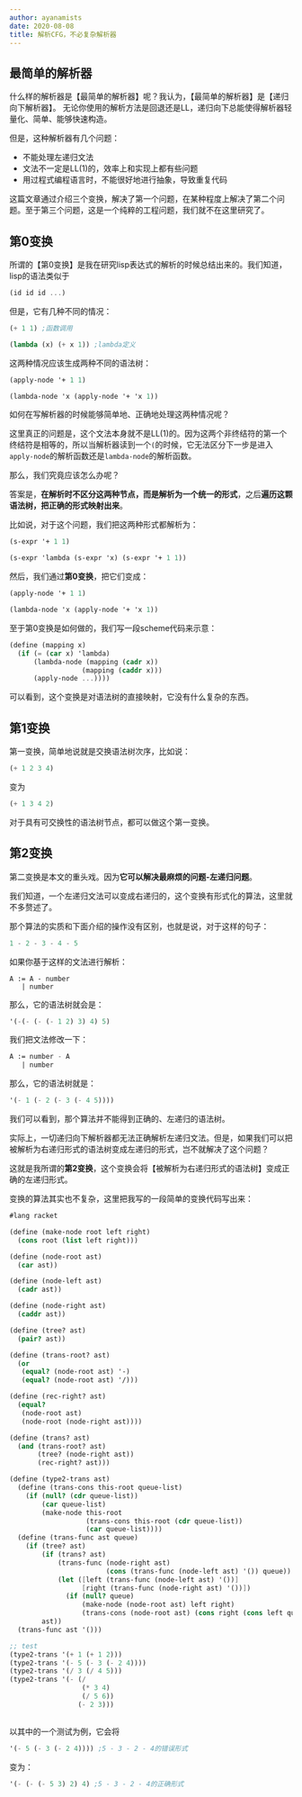 ```yaml
---
author: ayanamists
date: 2020-08-08
title: 解析CFG，不必复杂解析器
---
```


## 最简单的解析器

什么样的解析器是【最简单的解析器】呢？我认为，【最简单的解析器】是【递归向下解析器】。 无论你使用的解析方法是回退还是LL，递归向下总能使得解析器轻量化、简单、能够快速构造。

但是，这种解析器有几个问题：

- 不能处理左递归文法
- 文法不一定是LL(1)的，效率上和实现上都有些问题
- 用过程式编程语言时，不能很好地进行抽象，导致重复代码

这篇文章通过介绍三个变换，解决了第一个问题，在某种程度上解决了第二个问题。至于第三个问题，这是一个纯粹的工程问题，我们就不在这里研究了。

## 第0变换

所谓的【第0变换】是我在研究lisp表达式的解析的时候总结出来的。我们知道，lisp的语法类似于

```scheme
(id id id ...)
```

但是，它有几种不同的情况：

```scheme
(+ 1 1) ;函数调用
```

```scheme
(lambda (x) (+ x 1)) ;lambda定义
```

这两种情况应该生成两种不同的语法树：

```scheme
(apply-node '+ 1 1)
```

```scheme
(lambda-node 'x (apply-node '+ 'x 1))
```

如何在写解析器的时候能够简单地、正确地处理这两种情况呢？

这里真正的问题是，这个文法本身就不是LL(1)的。因为这两个非终结符的第一个终结符是相等的，所以当解析器读到一个`(`的时候，它无法区分下一步是进入`apply-node`的解析函数还是`lambda-node`的解析函数。

那么，我们究竟应该怎么办呢？

答案是，**在解析时不区分这两种节点，而是解析为一个统一的形式**，之后**遍历这颗语法树，把正确的形式映射出来**。

比如说，对于这个问题，我们把这两种形式都解析为：

```scheme
(s-expr '+ 1 1)
```

```scheme
(s-expr 'lambda (s-expr 'x) (s-expr '+ 1 1))
```

然后，我们通过**第0变换**，把它们变成：

```scheme
(apply-node '+ 1 1)
```

```scheme
(lambda-node 'x (apply-node '+ 'x 1))
```

至于第0变换是如何做的，我们写一段scheme代码来示意：

```scheme
(define (mapping x)
  (if (= (car x) 'lambda)
      (lambda-node (mapping (cadr x))
      			  (mapping (caddr x)))
      (apply-node ...))))
```

可以看到，这个变换是对语法树的直接映射，它没有什么复杂的东西。

## 第1变换

第一变换，简单地说就是交换语法树次序，比如说：

```scheme
(+ 1 2 3 4)
```

变为

```scheme
(+ 1 3 4 2)
```

对于具有可交换性的语法树节点，都可以做这个第一变换。

## 第2变换

第二变换是本文的重头戏。因为**它可以解决最麻烦的问题-左递归问题**。

我们知道，一个左递归文法可以变成右递归的，这个变换有形式化的算法，这里就不多赘述了。

那个算法的实质和下面介绍的操作没有区别，也就是说，对于这样的句子：

```c++
1 - 2 - 3 - 4 - 5
```

如果你基于这样的文法进行解析：

```
A := A - number
   | number
```

那么，它的语法树就会是：

```scheme
'(-(- (- (- 1 2) 3) 4) 5)
```

我们把文法修改一下：

```scheme
A := number - A
   | number
```

那么，它的语法树就是：

```scheme
'(- 1 (- 2 (- 3 (- 4 5))))
```

我们可以看到，那个算法并不能得到正确的、左递归的语法树。

实际上，一切递归向下解析器都无法正确解析左递归文法。但是，如果我们可以把被解析为右递归形式的语法树变成左递归的形式，岂不就解决了这个问题？

这就是我所谓的**第2变换**，这个变换会将【被解析为右递归形式的语法树】变成正确的左递归形式。

变换的算法其实也不复杂，这里把我写的一段简单的变换代码写出来：

```scheme
#lang racket

(define (make-node root left right)
  (cons root (list left right)))

(define (node-root ast)
  (car ast))

(define (node-left ast)
  (cadr ast))

(define (node-right ast)
  (caddr ast))

(define (tree? ast)
  (pair? ast))

(define (trans-root? ast)
  (or
   (equal? (node-root ast) '-)
   (equal? (node-root ast) '/)))

(define (rec-right? ast)
  (equal?
   (node-root ast)
   (node-root (node-right ast))))

(define (trans? ast)
  (and (trans-root? ast)
       (tree? (node-right ast))
       (rec-right? ast)))

(define (type2-trans ast)
  (define (trans-cons this-root queue-list)
    (if (null? (cdr queue-list))
        (car queue-list)
        (make-node this-root
                   (trans-cons this-root (cdr queue-list))
                   (car queue-list))))
  (define (trans-func ast queue)
    (if (tree? ast)
        (if (trans? ast)
            (trans-func (node-right ast)
                        (cons (trans-func (node-left ast) '()) queue))
            (let ([left (trans-func (node-left ast) '())]
                  [right (trans-func (node-right ast) '())])
              (if (null? queue)
                  (make-node (node-root ast) left right)
                  (trans-cons (node-root ast) (cons right (cons left queue))))))
        ast))
  (trans-func ast '())) 

;; test
(type2-trans '(+ 1 (+ 1 2)))
(type2-trans '(- 5 (- 3 (- 2 4))))
(type2-trans '(/ 3 (/ 4 5)))
(type2-trans '(- (/
                  (* 3 4)
                  (/ 5 6))
                 (- 2 3)))
  
```

以其中的一个测试为例，它会将

```scheme
'(- 5 (- 3 (- 2 4)))) ;5 - 3 - 2 - 4的错误形式
```

变为：

```scheme
'(- (- (- 5 3) 2) 4) ;5 - 3 - 2 - 4的正确形式
```

